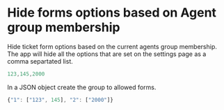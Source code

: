 Hide forms options based on Agent group membership
==================================================

Hide ticket form options based on the current agents group membership. The app will hide all the options that are set on the settings page as a comma separtated list. 

``` javascript
123,145,2000
```

In a JSON object create the group to allowed forms. 

``` javascript 
{"1": ["123", 145], "2": ["2000"]}
```
